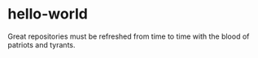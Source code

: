 # hello-world
Great repositories must be refreshed from time to time with the blood of patriots and tyrants.
